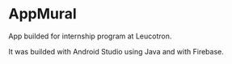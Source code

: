 # AppMural

App builded for internship program at Leucotron.

It was builded with Android Studio using Java and with Firebase.
